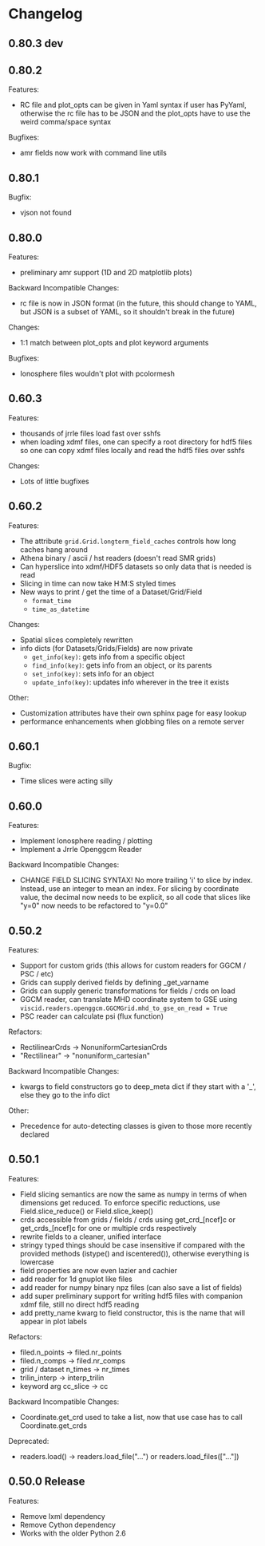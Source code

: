 # Changelog

## 0.80.3 dev



## 0.80.2

Features:
  - RC file and plot_opts can be given in Yaml syntax if user has PyYaml, otherwise the rc file has to be JSON and the plot_opts have to use the weird comma/space syntax

Bugfixes:
  - amr fields now work with command line utils

## 0.80.1

Bugfix:
  - vjson not found

## 0.80.0

Features:
  - preliminary amr support (1D and 2D matplotlib plots)

Backward Incompatible Changes:
  - rc file is now in JSON format (in the future, this should change to YAML, but JSON is a subset of YAML, so it shouldn't break in the future)

Changes:
  - 1:1 match between plot_opts and plot keyword arguments

Bugfixes:
  - Ionosphere files wouldn't plot with pcolormesh

## 0.60.3

Features:
  - thousands of jrrle files load fast over sshfs
  - when loading xdmf files, one can specify a root directory for hdf5 files
    so one can copy xdmf files locally and read the hdf5 files over sshfs

Changes:
  - Lots of little bugfixes

## 0.60.2

Features:
  - The attribute `grid.Grid.longterm_field_caches` controls how long caches hang around
  - Athena binary / ascii / hst readers (doesn't read SMR grids)
  - Can hyperslice into xdmf/HDF5 datasets so only data that is needed is read
  - Slicing in time can now take H:M:S styled times
  - New ways to print / get the time of a Dataset/Grid/Field
    - `format_time`
    - `time_as_datetime`

Changes:
  - Spatial slices completely rewritten
  - info dicts (for Datasets/Grids/Fields) are now private
    - `get_info(key)`: gets info from a specific object
    - `find_info(key)`: gets info from an object, or its parents
    - `set_info(key)`: sets info for an object
    - `update_info(key)`: updates info wherever in the tree it exists

Other:
  - Customization attributes have their own sphinx page for easy lookup
  - performance enhancements when globbing files on a remote server

## 0.60.1

Bugfix:
  - Time slices were acting silly

## 0.60.0

Features:
  - Implement Ionosphere reading / plotting
  - Implement a Jrrle Openggcm Reader

Backward Incompatible Changes:
  - CHANGE FIELD SLICING SYNTAX! No more trailing 'i' to slice by index. Instead, use an integer to mean an index. For slicing by coordinate value, the decimal now needs to be explicit, so all code that slices like "y=0" now needs to be refactored to "y=0.0"

## 0.50.2

Features:
  - Support for custom grids (this allows for custom readers for GGCM / PSC / etc)
  - Grids can supply derived fields by defining _get_varname
  - Grids can supply generic transformations for fields / crds on load
  - GGCM reader, can translate MHD coordinate system to GSE using `viscid.readers.openggcm.GGCMGrid.mhd_to_gse_on_read = True`
  - PSC reader can calculate psi (flux function)

Refactors:
  - RectilinearCrds -> NonuniformCartesianCrds
  - "Rectilinear" -> "nonuniform_cartesian"

Backward Incompatible Changes:
  - kwargs to field constructors go to deep_meta dict if they start with a '_', else they go to the info dict

Other:
  - Precedence for auto-detecting classes is given to those more recently declared

## 0.50.1

Features:
  - Field slicing semantics are now the same as numpy in terms of when dimensions get reduced. To enforce specific reductions, use Field.slice_reduce() or Field.slice_keep()
  - crds accessible from grids / fields / crds using get_crd_[ncef]c or get_crds_[ncef]c for one or multiple crds respectively
  - rewrite fields to a cleaner, unified interface
  - stringy typed things should be case insensitive if compared with the provided methods (istype() and iscentered()), otherwise everything is lowercase
  - field properties are now even lazier and cachier
  - add reader for 1d gnuplot like files
  - add reader for numpy binary npz files (can also save a list of fields)
  - add super preliminary support for writing hdf5 files with companion xdmf file, still no direct hdf5 reading
  - add pretty_name kwarg to field constructor, this is the name that will appear in plot labels

Refactors:
  - filed.n_points -> filed.nr_points
  - filed.n_comps -> filed.nr_comps
  - grid / dataset n_times -> nr_times
  - trilin_interp -> interp_trilin
  - keyword arg cc_slice -> cc

Backward Incompatible Changes:
  - Coordinate.get_crd used to take a list, now that use case has to call Coordinate.get_crds

Deprecated:
  - readers.load() -> readers.load_file("...") or readers.load_files(["..."])

## 0.50.0 Release

Features:
  - Remove lxml dependency
  - Remove Cython dependency
  - Works with the older Python 2.6
